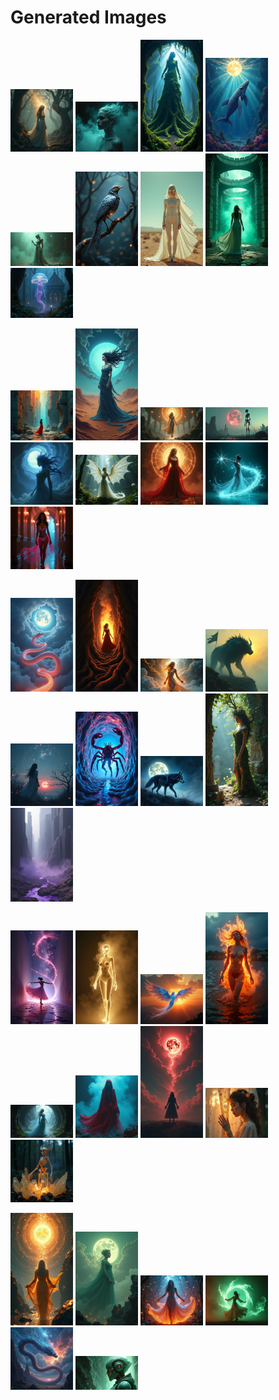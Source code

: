 # Generated Images



<img src="2025_07_11_01.webp" width="100"/> <img src="2025_07_11_02.webp" width="100"/> <img src="2025_07_11_03.webp" width="100"/> <img src="2025_07_11_04.webp" width="100"/> <img src="2025_07_11_05.webp" width="100"/> <img src="2025_07_11_06.webp" width="100"/> <img src="2025_07_11_07.webp" width="100"/> <img src="2025_07_11_08.webp" width="100"/> <img src="2025_07_11_09.webp" width="100"/>

<img src="2025_07_11_10.webp" width="100"/> <img src="2025_07_11_11.webp" width="100"/> <img src="2025_07_11_12.webp" width="100"/> <img src="2025_07_11_13.webp" width="100"/> <img src="2025_07_11_14.webp" width="100"/> <img src="2025_07_11_15.webp" width="100"/> <img src="2025_07_11_16.webp" width="100"/> <img src="2025_07_11_17.webp" width="100"/> <img src="2025_07_11_18.webp" width="100"/>

<img src="2025_07_11_19.webp" width="100"/> <img src="2025_07_11_20.webp" width="100"/> <img src="2025_07_11_21.webp" width="100"/> <img src="2025_07_11_22.webp" width="100"/> <img src="2025_07_11_23.webp" width="100"/> <img src="2025_07_11_24.webp" width="100"/> <img src="2025_07_11_25.webp" width="100"/> <img src="2025_07_11_26.webp" width="100"/> <img src="2025_07_11_27.webp" width="100"/>

<img src="2025_07_11_28.webp" width="100"/> <img src="2025_07_11_29.webp" width="100"/> <img src="2025_07_11_30.webp" width="100"/> <img src="2025_07_11_31.webp" width="100"/> <img src="2025_07_11_32.webp" width="100"/> <img src="2025_07_11_33.webp" width="100"/> <img src="2025_07_11_34.webp" width="100"/> <img src="2025_07_11_35.webp" width="100"/> <img src="2025_07_11_36.webp" width="100"/>

<img src="2025_07_11_37.webp" width="100"/> <img src="2025_07_11_38.webp" width="100"/> <img src="2025_07_11_39.webp" width="100"/> <img src="2025_07_11_40.webp" width="100"/> <img src="2025_07_11_41.webp" width="100"/> <img src="2025_07_11_42.webp" width="100"/>